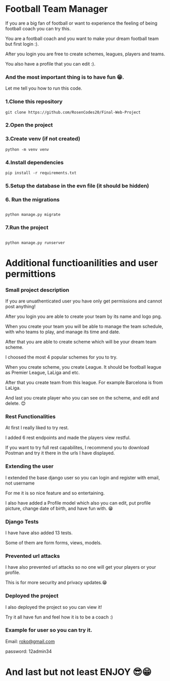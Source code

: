 # Football Team Manager

If you are a big fan of football or want to experience the feeling of being football coach you can try this.

You are a football coach and you want to make your dream football team but first login :).

After you login you are free to create schemes, leagues, players and teams.

You also have a profile that you can edit :).

### And the most important thing is to have fun 😁.

Let me tell you how to run this code.

### 1.Clone this repository
```terminal
git clone https://github.com/RosenCodes20/Final-Web-Project
```

### 2.Open the project

### 3.Create venv (if not created)

``` terminal
python -m venv venv
```

### 4.Install dependencies
```terminal
pip install -r requirements.txt
```


### 5.Setup the database in the evn file (it should be hidden)

### 6. Run the migrations

``` terminal

python manage.py migrate

```

### 7.Run the project
``` terminal

python manage.py runserver

```


# Additional functioanilities and user permittions

### Small project description
If you are unuathenticated user you have only get permissions and cannot post anything!

After you login you are able to create your team by its name and logo png.

When you create your team you will be able to manage the team schedule, with who teams to play, and manage its time and date.

After that you are able to create scheme which will be your dream team scheme.

I choosed the most 4 popular schemes for you to try.

When you create scheme, you create League. It should be football league as Premier League, LaLiga and etc.

After that you create team from this league. For example Barcelona is from LaLiga.

And last you create player who you can see on the scheme, and edit and delete. 😊

### Rest Functionalities

At first I really liked to try rest.

I added 6 rest endpoints and made the players view restful.

If you want to try full rest capabilites, I recommend you to download Postman and try it there in the urls I have displayed.

### Extending the user

I extended the base django user so you can login and register with email, not username

For me it is so nice feature and so entertaining.

I also have added a Profile model which also you can edit, put profile picture, change date of birth, and have fun with. 😁

### Django Tests

I have have also added 13 tests.

Some of them are form forms, views, models.


### Prevented url attacks

I have also prevented url attacks so no one will get your players or your profile.

This is for more security and privacy updates.😁

### Deployed the project
I also deployed the project so you can view it!

Try it all have fun and feel how it is to be a coach :)

### Example for user so you can try it.

Email: roko@gmail.com

password: 12admin34

# And last but not least ENJOY 😎😁

